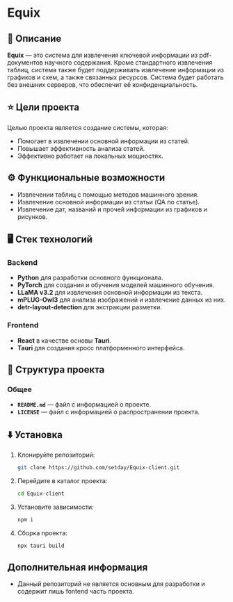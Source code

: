 # Equix

## 📖 Описание

**Equix** — это система для извлечения ключевой информации из pdf-документов научного содержания. Кроме стандартного извлечения таблиц, система также будет поддерживать извлечение информации из графиков и схем, а также связанных ресурсов.
Система будет работать без внешних серверов, что обеспечит её конфиденциальность.

## ⭐️ Цели проекта

Целью проекта является создание системы, которая:

- Помогает в извлечении основной информации из статей.
- Повышает эффективность анализа статей.
- Эффективно работает на локальных мощностях.

## ⚙️ Функциональные возможности

- Извлечении таблиц с помощью методов машинного зрения.
- Извлечение основной информации из статьи (QA по статье).
- Извлечение дат, названий и прочей информации из графиков и рисунков.

## 🖥️ Стек технологий

### Backend
- **Python** для разработки основного функционала.
- **PyTorch** для создания и обучения моделей машинного обучения.
- **LLaMA v3.2** для извлечения основной информации из текста.
- **mPLUG-Owl3** для анализа изображений и извлечение данных из них.
- **detr-layout-detection** для экстракции разметки.

### Frontend
- **React** в качестве основы **Tauri**.
- **Tauri** для создания кросс платформенного интерфейса.

## 🔧 Структура проекта

### Общее
- **`README.md`** — файл с информацией о проекте.
- **`LICENSE`** — файл с информацией о распространении проекта.

## ⬇️ Установка

1. Клонируйте репозиторий:
   ```bash
   git clone https://github.com/setday/Equix-client.git
2. Перейдите в каталог проекта:
    ```bash
    cd Equix-client
3. Установите зависимости:
    ```bash
    npm i
4. Сборка проекта:
    ```bash
    npx tauri build

## Дополнительная информация

- Данный репозиторий не является основным для разработки и содержит лишь fontend часть проекта.
